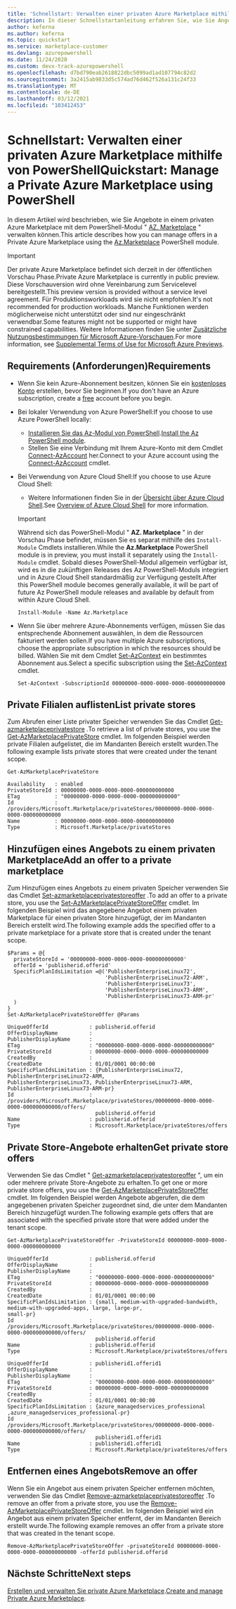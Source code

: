 ```yaml
---
title: 'Schnellstart: Verwalten einer privaten Azure Marketplace mithilfe von PowerShell'
description: In dieser Schnellstartanleitung erfahren Sie, wie Sie Angebote in einem privaten Azure Marketplace mithilfe von Azure PowerShell verwalten.
author: keferna
ms.author: keferna
ms.topic: quickstart
ms.service: marketplace-customer
ms.devlang: azurepowershell
ms.date: 11/24/2020
ms.custom: devx-track-azurepowershell
ms.openlocfilehash: d7bd790eab2618822dbc5099ad1ad107794c82d2
ms.sourcegitcommit: 3a2415ab9833d5c574ad76d462f526a131c24f33
ms.translationtype: MT
ms.contentlocale: de-DE
ms.lasthandoff: 03/12/2021
ms.locfileid: "103412453"
---
```

# <a name="quickstart-manage-a-private-azure-marketplace-using-powershell"></a><span data-ttu-id="f69b0-103">Schnellstart: Verwalten einer privaten Azure Marketplace mithilfe von PowerShell</span><span class="sxs-lookup"><span data-stu-id="f69b0-103">Quickstart: Manage a Private Azure Marketplace using PowerShell</span></span>

<span data-ttu-id="f69b0-104">In diesem Artikel wird beschrieben, wie Sie Angebote in einem privaten Azure Marketplace mit dem PowerShell-Modul " [AZ. Marketplace](/powershell/module/az.marketplace) " verwalten können.</span><span class="sxs-lookup"><span data-stu-id="f69b0-104">This article describes how you can manage offers in a Private Azure Marketplace using the [Az.Marketplace](/powershell/module/az.marketplace) PowerShell module.</span></span>

> [!IMPORTANT]
> <span data-ttu-id="f69b0-105">Der private Azure Marketplace befindet sich derzeit in der öffentlichen Vorschau Phase.</span><span class="sxs-lookup"><span data-stu-id="f69b0-105">Private Azure Marketplace is currently in public preview.</span></span> <span data-ttu-id="f69b0-106">Diese Vorschauversion wird ohne Vereinbarung zum Servicelevel bereitgestellt.</span><span class="sxs-lookup"><span data-stu-id="f69b0-106">This preview version is provided without a service level agreement.</span></span> <span data-ttu-id="f69b0-107">Für Produktionsworkloads wird sie nicht empfohlen.</span><span class="sxs-lookup"><span data-stu-id="f69b0-107">It's not recommended for production workloads.</span></span> <span data-ttu-id="f69b0-108">Manche Funktionen werden möglicherweise nicht unterstützt oder sind nur eingeschränkt verwendbar.</span><span class="sxs-lookup"><span data-stu-id="f69b0-108">Some features might not be supported or might have constrained capabilities.</span></span> <span data-ttu-id="f69b0-109">Weitere Informationen finden Sie unter [Zusätzliche Nutzungsbestimmungen für Microsoft Azure-Vorschauen](https://azure.microsoft.com/support/legal/preview-supplemental-terms/).</span><span class="sxs-lookup"><span data-stu-id="f69b0-109">For more information, see [Supplemental Terms of Use for Microsoft Azure Previews](https://azure.microsoft.com/support/legal/preview-supplemental-terms/).</span></span>

## <a name="requirements"></a><span data-ttu-id="f69b0-110">Requirements (Anforderungen)</span><span class="sxs-lookup"><span data-stu-id="f69b0-110">Requirements</span></span>

* <span data-ttu-id="f69b0-111">Wenn Sie kein Azure-Abonnement besitzen, können Sie ein [kostenloses Konto](https://azure.microsoft.com/free/) erstellen, bevor Sie beginnen.</span><span class="sxs-lookup"><span data-stu-id="f69b0-111">If you don't have an Azure subscription, create a [free](https://azure.microsoft.com/free/) account before you begin.</span></span>

* <span data-ttu-id="f69b0-112">Bei lokaler Verwendung von Azure PowerShell:</span><span class="sxs-lookup"><span data-stu-id="f69b0-112">If you choose to use Azure PowerShell locally:</span></span>
  * <span data-ttu-id="f69b0-113">[Installieren Sie das Az-Modul von PowerShell](/powershell/azure/install-az-ps).</span><span class="sxs-lookup"><span data-stu-id="f69b0-113">[Install the Az PowerShell module](/powershell/azure/install-az-ps).</span></span>
  * <span data-ttu-id="f69b0-114">Stellen Sie eine Verbindung mit Ihrem Azure-Konto mit dem Cmdlet [Connect-AzAccount](/powershell/module/az.accounts/connect-azaccount) her.</span><span class="sxs-lookup"><span data-stu-id="f69b0-114">Connect to your Azure account using the [Connect-AzAccount](/powershell/module/az.accounts/connect-azaccount) cmdlet.</span></span>
* <span data-ttu-id="f69b0-115">Bei Verwendung von Azure Cloud Shell:</span><span class="sxs-lookup"><span data-stu-id="f69b0-115">If you choose to use Azure Cloud Shell:</span></span>
  * <span data-ttu-id="f69b0-116">Weitere Informationen finden Sie in der [Übersicht über Azure Cloud Shell](/azure/cloud-shell/overview).</span><span class="sxs-lookup"><span data-stu-id="f69b0-116">See [Overview of Azure Cloud Shell](/azure/cloud-shell/overview) for more information.</span></span>

  > [!IMPORTANT]
  > <span data-ttu-id="f69b0-117">Während sich das PowerShell-Modul " **AZ. Marketplace** " in der Vorschau Phase befindet, müssen Sie es separat mithilfe des `Install-Module` Cmdlets installieren.</span><span class="sxs-lookup"><span data-stu-id="f69b0-117">While the **Az.Marketplace** PowerShell module is in preview, you must install it separately using the `Install-Module` cmdlet.</span></span> <span data-ttu-id="f69b0-118">Sobald dieses PowerShell-Modul allgemein verfügbar ist, wird es in die zukünftigen Releases des Az PowerShell-Moduls integriert und in Azure Cloud Shell standardmäßig zur Verfügung gestellt.</span><span class="sxs-lookup"><span data-stu-id="f69b0-118">After this PowerShell module becomes generally available, it will be part of future Az PowerShell module releases and available by default from within Azure Cloud Shell.</span></span>

  ```azurepowershell-interactive
  Install-Module -Name Az.Marketplace
  ```

* <span data-ttu-id="f69b0-119">Wenn Sie über mehrere Azure-Abonnements verfügen, müssen Sie das entsprechende Abonnement auswählen, in dem die Ressourcen fakturiert werden sollen.</span><span class="sxs-lookup"><span data-stu-id="f69b0-119">If you have multiple Azure subscriptions, choose the appropriate subscription in which the resources should be billed.</span></span> <span data-ttu-id="f69b0-120">Wählen Sie mit dem Cmdlet [Set-AzContext](/powershell/module/az.accounts/set-azcontext) ein bestimmtes Abonnement aus.</span><span class="sxs-lookup"><span data-stu-id="f69b0-120">Select a specific subscription using the [Set-AzContext](/powershell/module/az.accounts/set-azcontext) cmdlet.</span></span>

  ```azurepowershell-interactive
  Set-AzContext -SubscriptionId 00000000-0000-0000-0000-000000000000
  ```

## <a name="list-private-stores"></a><span data-ttu-id="f69b0-121">Private Filialen auflisten</span><span class="sxs-lookup"><span data-stu-id="f69b0-121">List private stores</span></span>

<span data-ttu-id="f69b0-122">Zum Abrufen einer Liste privater Speicher verwenden Sie das Cmdlet [Get-azmarketplaceprivatestore](/powershell/module/az.marketplace/get-azmarketplaceprivatestore) .</span><span class="sxs-lookup"><span data-stu-id="f69b0-122">To retrieve a list of private stores, you use the [Get-AzMarketplacePrivateStore](/powershell/module/az.marketplace/get-azmarketplaceprivatestore) cmdlet.</span></span> <span data-ttu-id="f69b0-123">Im folgenden Beispiel werden private Filialen aufgelistet, die im Mandanten Bereich erstellt wurden.</span><span class="sxs-lookup"><span data-stu-id="f69b0-123">The following example lists private stores that were created under the tenant scope.</span></span>

```azurepowershell-interactive
Get-AzMarketplacePrivateStore
```

```Output
Availability   : enabled
PrivateStoreId : 00000000-0000-0000-0000-000000000000
ETag           : "00000000-0000-0000-0000-000000000000"
Id             : /providers/Microsoft.Marketplace/privateStores/00000000-0000-0000-0000-000000000000
Name           : 00000000-0000-0000-0000-000000000000
Type           : Microsoft.Marketplace/privateStores
```

## <a name="add-an-offer-to-a-private-marketplace"></a><span data-ttu-id="f69b0-124">Hinzufügen eines Angebots zu einem privaten Marketplace</span><span class="sxs-lookup"><span data-stu-id="f69b0-124">Add an offer to a private marketplace</span></span>

<span data-ttu-id="f69b0-125">Zum Hinzufügen eines Angebots zu einem privaten Speicher verwenden Sie das Cmdlet [Set-azmarketplaceprivatestoreoffer](/powershell/module/az.marketplace/set-azmarketplaceprivatestoreoffer) .</span><span class="sxs-lookup"><span data-stu-id="f69b0-125">To add an offer to a private store, you use the [Set-AzMarketplacePrivateStoreOffer](/powershell/module/az.marketplace/set-azmarketplaceprivatestoreoffer) cmdlet.</span></span> <span data-ttu-id="f69b0-126">Im folgenden Beispiel wird das angegebene Angebot einem privaten Marketplace für einen privaten Store hinzugefügt, der im Mandanten Bereich erstellt wird.</span><span class="sxs-lookup"><span data-stu-id="f69b0-126">The following example adds the specified offer to a private marketplace for a private store that is created under the tenant scope.</span></span>

```azurepowershell-interactive
$Params = @{
  privateStoreId = '00000000-0000-0000-0000-000000000000'
  offerId = 'publisherid.offerid'
  SpecificPlanIdsLimitation =@('PublisherEnterpriseLinux72',
                               'PublisherEnterpriseLinux72-ARM',
                               'PublisherEnterpriseLinux73',
                               'PublisherEnterpriseLinux73-ARM',
                               'PublisherEnterpriseLinux73-ARM-pr'
  )
}
Set-AzMarketplacePrivateStoreOffer @Params
```

```Output
UniqueOfferId             : publisherid.offerid
OfferDisplayName          :
PublisherDisplayName      :
ETag                      : "00000000-0000-0000-0000-000000000000"
PrivateStoreId            : 00000000-0000-0000-0000-000000000000
CreatedBy                 :
CreatedDate               : 01/01/0001 00:00:00
SpecificPlanIdsLimitation : {PublisherEnterpriseLinux72, PublisherEnterpriseLinux72-ARM,
PublisherEnterpriseLinux73, PublisherEnterpriseLinux73-ARM, PublisherEnterpriseLinux73-ARM-pr}
Id                        :
/providers/Microsoft.Marketplace/privateStores/00000000-0000-0000-0000-000000000000/offers/
                            publisherid.offerid
Name                      : publisherid.offerid
Type                      : Microsoft.Marketplace/privateStores/offers
```

## <a name="get-private-store-offers"></a><span data-ttu-id="f69b0-127">Private Store-Angebote erhalten</span><span class="sxs-lookup"><span data-stu-id="f69b0-127">Get private store offers</span></span>

<span data-ttu-id="f69b0-128">Verwenden Sie das Cmdlet " [Get-azmarketplaceprivatestoreoffer](/powershell/module/az.marketplace/get-azmarketplaceprivatestoreoffer) ", um ein oder mehrere private Store-Angebote zu erhalten.</span><span class="sxs-lookup"><span data-stu-id="f69b0-128">To get one or more private store offers, you use the [Get-AzMarketplacePrivateStoreOffer](/powershell/module/az.marketplace/get-azmarketplaceprivatestoreoffer) cmdlet.</span></span> <span data-ttu-id="f69b0-129">Im folgenden Beispiel werden Angebote abgerufen, die dem angegebenen privaten Speicher zugeordnet sind, die unter dem Mandanten Bereich hinzugefügt wurden.</span><span class="sxs-lookup"><span data-stu-id="f69b0-129">The following example gets offers that are associated with the specified private store that were added under the tenant scope.</span></span>

```azurepowershell-interactive
Get-AzMarketplacePrivateStoreOffer -PrivateStoreId 00000000-0000-0000-0000-000000000000
```

```Output
UniqueOfferId             : publisherid.offerid
OfferDisplayName          :
PublisherDisplayName      :
ETag                      : "00000000-0000-0000-0000-000000000000"
PrivateStoreId            : 00000000-0000-0000-0000-000000000000
CreatedBy                 :
CreatedDate               : 01/01/0001 00:00:00
SpecificPlanIdsLimitation : {small, medium-with-upgraded-bandwidth, medium-with-upgraded-apps, large, large-pr,
small-pr}
Id                        :
/providers/Microsoft.Marketplace/privateStores/00000000-0000-0000-0000-000000000000/offers/
                            publisherid.offerid
Name                      : publisherid.offerid
Type                      : Microsoft.Marketplace/privateStores/offers

UniqueOfferId             : publisherid1.offerid1
OfferDisplayName          :
PublisherDisplayName      :
ETag                      : "00000000-0000-0000-0000-000000000000"
PrivateStoreId            : 00000000-0000-0000-0000-000000000000
CreatedBy                 :
CreatedDate               : 01/01/0001 00:00:00
SpecificPlanIdsLimitation : {azure_managedservices_professional ,azure_managedservices_professional-pr}
Id                        :
/providers/Microsoft.Marketplace/privateStores/00000000-0000-0000-0000-000000000000/offers/
                            publisherid1.offerid1
Name                      : publisherid1.offerid1
Type                      : Microsoft.Marketplace/privateStores/offers
```

## <a name="remove-an-offer"></a><span data-ttu-id="f69b0-130">Entfernen eines Angebots</span><span class="sxs-lookup"><span data-stu-id="f69b0-130">Remove an offer</span></span>

<span data-ttu-id="f69b0-131">Wenn Sie ein Angebot aus einem privaten Speicher entfernen möchten, verwenden Sie das Cmdlet [Remove-azmarketplaceprivatestoreoffer](/powershell/module/az.marketplace/remove-azmarketplaceprivatestoreoffer) .</span><span class="sxs-lookup"><span data-stu-id="f69b0-131">To remove an offer from a private store, you use the [Remove-AzMarketplacePrivateStoreOffer](/powershell/module/az.marketplace/remove-azmarketplaceprivatestoreoffer) cmdlet.</span></span> <span data-ttu-id="f69b0-132">Im folgenden Beispiel wird ein Angebot aus einem privaten Speicher entfernt, der im Mandanten Bereich erstellt wurde.</span><span class="sxs-lookup"><span data-stu-id="f69b0-132">The following example removes an offer from a private store that was created in the tenant scope.</span></span>

```azurepowershell-interactive
Remove-AzMarketplacePrivateStoreOffer -privateStoreId 00000000-0000-0000-0000-000000000000 -offerId publisherid.offerid
```

## <a name="next-steps"></a><span data-ttu-id="f69b0-133">Nächste Schritte</span><span class="sxs-lookup"><span data-stu-id="f69b0-133">Next steps</span></span>

<span data-ttu-id="f69b0-134">[Erstellen und verwalten Sie private Azure Marketplace](create-manage-private-azure-marketplace.md).</span><span class="sxs-lookup"><span data-stu-id="f69b0-134">[Create and manage Private Azure Marketplace](create-manage-private-azure-marketplace.md).</span></span>